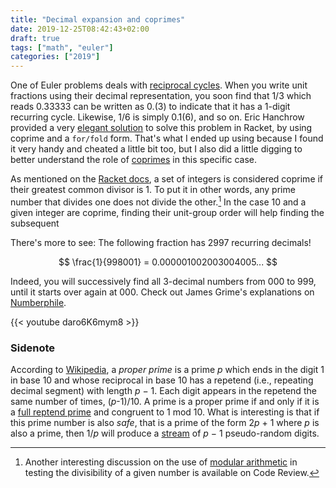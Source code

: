 ```yaml
---
title: "Decimal expansion and coprimes"
date: 2019-12-25T08:42:43+02:00
draft: true
tags: ["math", "euler"]
categories: ["2019"]
---
```


One of Euler problems deals with [reciprocal cycles](https://projecteuler.net/problem=26). When you write unit fractions using their decimal representation, you soon find that 1/3 which reads 0.33333 can be written as 0.(3) to indicate that it has a 1-digit recurring cycle. Likewise, 1/6 is simply 0.1(6), and so on. Eric Hanchrow provided a very [elegant solution](https://github.com/offby1/project-euler) to solve this problem in Racket, by using coprime and a `for/fold` form. That's what I ended up using because I found it very handy and cheated a little bit too, but I also did a little digging to better understand the role of [coprimes](https://en.m.wikipedia.org/wiki/Coprime_integers) in this specific case.

As mentioned on the [Racket docs](https://docs.racket-lang.org/math/number-theory.html#%28def._%28%28lib._math%2Fnumber-theory..rkt%29._coprime~3f%29%29), a set of integers is considered coprime if their greatest common divisor is 1. To put it in other words, any prime number that divides one does not divide the other.[^1] In the case 10 and a given integer are coprime, finding their unit-group order will help finding the subsequent



There's more to see: The following fraction has 2997 recurring decimals!

$$ \frac{1}{998001} = 0.000001002003004005... $$

Indeed, you will successively find all 3-decimal numbers from 000 to 999, until it starts over again at 000. Check out James Grime's explanations on [Numberphile](http://www.numberphile.com/).

{{< youtube daro6K6mym8 >}}



### Sidenote

According to [Wikipedia](https://en.wikipedia.org/wiki/Repeating_decimal), a *proper prime* is a prime *p* which ends in the digit 1 in base 10 and whose reciprocal in base 10 has a repetend (i.e., repeating decimal segment) with length *p* − 1. Each digit appears in the repetend the same number of times, (*p*-1)/10. A prime is a proper prime if and only if it is a [full reptend prime](https://en.wikipedia.org/wiki/Full_reptend_prime) and congruent to 1 mod 10. What is interesting is that if this prime number is also *safe*, that is a prime of the form 2*p* + 1 where *p* is also a prime, then 1/*p* will produce a [stream](https://oeis.org/A000353) of *p* − 1 pseudo-random digits.

[^1]: Another interesting discussion on the use of [modular arithmetic](https://codereview.stackexchange.com/a/52510) in testing the divisibility of a given number is available on Code Review.

<!---
http://mathworld.wolfram.com/DecimalExpansion.html
https://stackoverflow.com/questions/1315595/algorithm-for-detecting-repeating-decimals
https://artofmemory.com/wiki/Decimal_Representation_of_Fractions
-->
